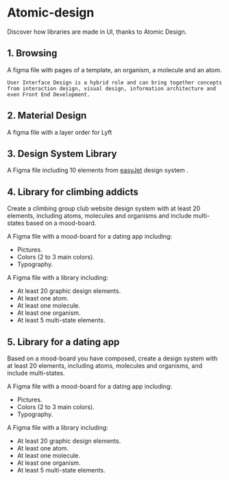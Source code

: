 # Atomic-design

Discover how libraries are made in UI, thanks to Atomic Design.

## 1. Browsing

A figma file with pages of a template, an organism, a molecule and an atom.

`User Interface Design is a hybrid role and can bring together concepts from interaction design, visual design, information architecture and even Front End Development.`

## 2. Material Design

A figma file with a layer order for Lyft

## 3. Design System Library

A Figma file including 10 elements from [easyJet](https://www.easyjet.com/en/) design system .

## 4. Library for climbing addicts

Create a climbing group club website design system with at least 20 elements, including atoms, molecules and organisms and include multi-states based on a mood-board.

A Figma file with a mood-board for a dating app including:
-   Pictures.
-   Colors (2 to 3 main colors).
-   Typography.

A Figma file with a library including:
- At least 20 graphic design elements.
- At least one atom.
- At least one molecule.
- At least one organism.
- At least 5 multi-state elements.

## 5. Library for a dating app
Based on a mood-board you have composed, create a design system with at least 20 elements, including atoms, molecules and organisms, and include multi-states.

A Figma file with a mood-board for a dating app including:
- Pictures.
- Colors (2 to 3 main colors).
- Typography.

A Figma file with a library including:
- At least 20 graphic design elements.
- At least one atom.
- At least one molecule.
- At least one organism.
- At least 5 multi-state elements.
